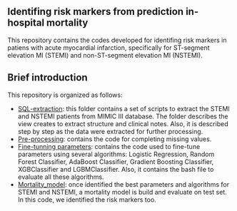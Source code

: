 ## Identifing risk markers from prediction in-hospital mortality

This repository contains the codes developed for identifing risk markers in patiens with acute myocardial infarction, specifically for ST-segment elevation MI (STEMI) and non-ST-segment elevation MI (NSTEMI).

## Brief introduction
This repository is organized as follows:

* [SQL-extraction](https://www.google.com): this folder contains a set of scripts to extract the STEMI and NSTEMI patients from MIMIC III database. The folder describes the view creates to extract structure and clinical notes. Also, it is described step by step as the data were extracted for further processing.
* [Pre-processing](https://www.google.com): contains the code for completing missing values.
* [Fine-tunning parameters](https://www.google.com): contains the code used to fine-tune parameters using several algorithms: Logistic Regression, Random Forest Classifier, AdaBoost Classifier, Gradient Boosting Classifier, XGBClassifier and LGBMClassifier. Also, it contains the bash file to evaluate all these algorithms.
* [Mortality_model](https://www.google.com): once identified the best parameters and algorithms for STEMI and NSTEMI, a mortality model is build and evaluate on test set. In this code, we identified the risk markers too.
